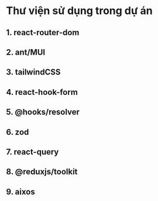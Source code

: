 # Thư viện sử dụng trong dự án 

## 1. react-router-dom

## 2. ant/MUI

## 3. tailwindCSS

## 4. react-hook-form

## 5. @hooks/resolver

## 6. zod 

## 7. react-query

## 8. @reduxjs/toolkit

## 9. aixos
